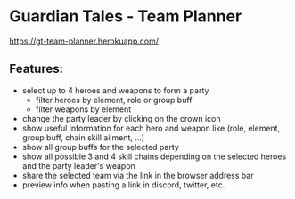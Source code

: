 # Guardian Tales - Team Planner

https://gt-team-planner.herokuapp.com/

## Features:

-   select up to 4 heroes and weapons to form a party
    -   filter heroes by element, role or group buff
    -   filter weapons by element
-   change the party leader by clicking on the crown icon
-   show useful information for each hero and weapon like (role, element, group buff, chain skill ailment, ...)
-   show all group buffs for the selected party
-   show all possible 3 and 4 skill chains depending on the selected heroes and the party leader's weapon
-   share the selected team via the link in the browser address bar
-   preview info when pasting a link in discord, twitter, etc.
